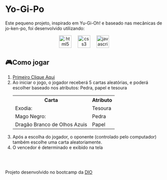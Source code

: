 <h1>Yo-Gi-Po</h1>
<p>
    Este pequeno projeto, inspirado em Yu-Gi-Oh! e baseado nas mecânicas de jo-ken-po, foi desenvolvido utilizando:
</p>
<div align="center">
    <img src="https://img.shields.io/badge/HTML5-E34F26?logo=html5&logoColor=white&style=for-the-badge" height="40" alt="html5 logo"/>
    <img width="12"/>
    <img src="https://img.shields.io/badge/CSS3-1572B6?logo=css3&logoColor=white&style=for-the-badge" height="40" alt="css3 logo"/>
    <img width="12"/>
    <img src="https://img.shields.io/badge/JavaScript-F7DF1E?logo=javascript&logoColor=black&style=for-the-badge" height="40" alt="javascript logo"/>
  </div>
<h2>🎮Como jogar</h2>
<p>
    <ol>
        <li><a href="https://0arkes.github.io/Yo-Gi-Po/">Primeiro Clique Aqui</a></li>
        <li>Ao iniciar o jogo, o jogador receberá 5 cartas aleatórias, e poderá escolher baseado nos atributos: Pedra, papel e tesoura</li>
        <table>
            <tr><th>Carta</th><th>Atributo</th></tr>
            <tr><td>Exodia:</td><td>Tesoura</td></tr>
            <tr><td>Mago Negro:</td><td>Pedra</td></tr>
            <tr><td>Dragão Branco de Olhos Azuis</td><td>Papel</td></tr>
        </table>
        <li>Após a escolha do jogador, o oponente (controlado pelo computador) também escolhe uma carta aleatoriamente.</li>
        <li>O vencedor é determinado e exibido na tela</li>
    </ol>
</p>
<br>
<br>
<p>Projeto desenvolvido no bootcamp da <a href="https://web.dio.me/track/coding-future-front-end-do-zero">DIO</a></p>
